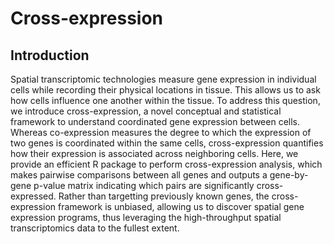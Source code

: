 # Cross-expression
## Introduction
Spatial transcriptomic technologies measure gene expression in individual cells while recording their physical locations in tissue. This allows us to ask how cells influence one another within the tissue. To address this question, we introduce cross-expression, a novel conceptual and statistical framework to understand coordinated gene expression between cells. Whereas co-expression measures the degree to which the expression of two genes is coordinated within the same cells, cross-expression quantifies how their expression is associated across neighboring cells. Here, we provide an efficient R package to perform cross-expression analysis, which makes pairwise comparisons between all genes and outputs a gene-by-gene p-value matrix indicating which pairs are significantly cross-expressed. Rather than targetting previously known genes, the cross-expression framework is unbiased, allowing us to discover spatial gene expression programs, thus leveraging the high-throughput spatial transcriptomics data to the fullest extent.
